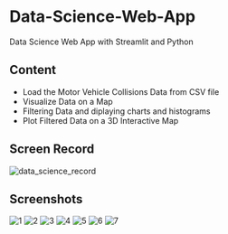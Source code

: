 # Data-Science-Web-App
Data Science Web App with Streamlit and Python


## Content
- Load the Motor Vehicle Collisions Data from CSV file
- Visualize Data on a Map
- Filtering Data and diplaying charts and histograms
- Plot Filtered Data on a 3D Interactive Map

## Screen Record
![data_science_record](https://user-images.githubusercontent.com/65148928/186269686-3ad85a28-bcd2-4785-8d17-4a20f7475b99.gif)


## Screenshots

![1](https://user-images.githubusercontent.com/65148928/186267407-dbe86531-c6a8-4898-bfed-f95bb933f0c7.png)
![2](https://user-images.githubusercontent.com/65148928/186267420-c41635e6-d7fe-453c-b430-93dde2732ef6.png)
![3](https://user-images.githubusercontent.com/65148928/186267428-52d30e49-f7f1-4086-a745-e230eb932957.png)
![4](https://user-images.githubusercontent.com/65148928/186267433-6bd12b8c-17bf-4bb9-9e17-30a50008ad21.png)
![5](https://user-images.githubusercontent.com/65148928/186267437-50e62d9f-90cc-4c5b-8515-32acea6a19c9.png)
![6](https://user-images.githubusercontent.com/65148928/186267440-968dbf2d-b716-4a9e-9c69-205fafe0ef40.png)
![7](https://user-images.githubusercontent.com/65148928/186267444-cb70a27a-e478-4b6f-893b-4e753fadcada.png)



